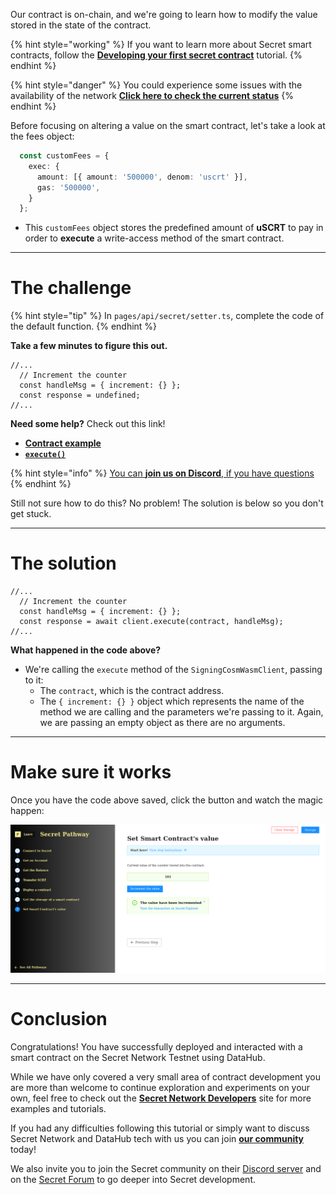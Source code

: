 Our contract is on-chain, and we're going to learn how to modify the value stored in the state of the contract. 

{% hint style="working" %}
If you want to learn more about Secret smart contracts, follow the [**Developing your first secret contract**](https://learn.figment.io/tutorials/creating-a-secret-contract-from-scratch) tutorial.
{% endhint %}

{% hint style="danger" %}
You could experience some issues with the availability of the network [**Click here to check the current status**](https://secretnodes.com/secret/chains/holodeck-2)
{% endhint %}

Before focusing on altering a value on the smart contract, let's take a look at the fees object:

```typescript
  const customFees = {
    exec: {
      amount: [{ amount: '500000', denom: 'uscrt' }],
      gas: '500000',
    }
  };
```

* This `customFees` object stores the predefined amount of **uSCRT** to pay in order to **execute** a write-access method of the smart contract.  

----------------------------------

# The challenge

{% hint style="tip" %}
In `pages/api/secret/setter.ts`, complete the code of the default function. 
{% endhint %}

**Take a few minutes to figure this out.**

```tsx
//...
  // Increment the counter
  const handleMsg = { increment: {} };
  const response = undefined;
//...
```

**Need some help?** Check out this link!
* [**Contract example**](https://github.com/enigmampc/SecretJS-Templates/tree/master/5_contracts)  
* [**`execute()`**](https://github.com/enigmampc/SecretNetwork/blob/7adccb9a09579a564fc90173cc9509d88c46d114/cosmwasm-js/packages/sdk/src/signingcosmwasmclient.ts#L409)  

{% hint style="info" %}
[You can **join us on Discord**, if you have questions](https://discord.gg/fszyM7K)
{% endhint %}

Still not sure how to do this? No problem! The solution is below so you don't get stuck.

----------------------------------

# The solution

```tsx
//...
  // Increment the counter
  const handleMsg = { increment: {} };
  const response = await client.execute(contract, handleMsg);
//...
```

**What happened in the code above?**
* We're calling the `execute` method of the `SigningCosmWasmClient`, passing to it:
  * The `contract`, which is the contract address. 
  * The `{ increment: {} }` object which represents the name of the method we are calling and the parameters we're passing to it. Again, we are passing an empty object as there are no arguments.

----------------------------------

# Make sure it works

Once you have the code above saved, click the button and watch the magic happen:

![](../../../.gitbook/assets/pathways/secret/secret-setter.png)

----------------------------------

# Conclusion

Congratulations! You have successfully deployed and interacted with a smart contract on the Secret Network Testnet using DataHub.

While we have only covered a very small area of contract development you are more than welcome to continue exploration and experiments on your own, feel free to check out the [**Secret Network Developers**](https://scrt.network/developers) site for more examples and tutorials.

If you had any difficulties following this tutorial or simply want to discuss Secret Network and DataHub tech with us you can join [**our community**](https://discord.gg/fszyM7K) today!

We also invite you to join the Secret community on their [Discord server](http://chat.scrt.network) and on the [Secret Forum](http://forum.scrt.network) to go deeper into Secret development.  

